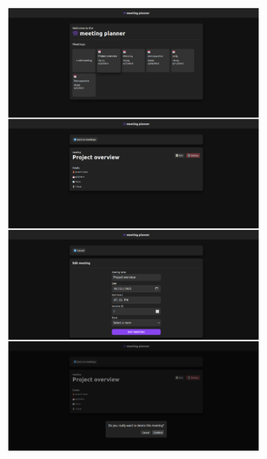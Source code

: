 <img src="./imgs/screenshot_01.png" />
<img src="./imgs/screenshot_02.png" />
<img src="./imgs/screenshot_03.png" />
<img src="./imgs/screenshot_04.png" />
